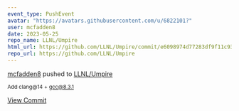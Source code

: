 ```yaml
---
event_type: PushEvent
avatar: "https://avatars.githubusercontent.com/u/6822101?"
user: mcfadden8
date: 2023-05-25
repo_name: LLNL/Umpire
html_url: https://github.com/LLNL/Umpire/commit/e6098974d77283df9f11c93f982e3fbd4761c969
repo_url: https://github.com/LLNL/Umpire
---
```


<a href='https://github.com/mcfadden8' target='_blank'>mcfadden8</a> pushed to <a href='https://github.com/LLNL/Umpire' target='_blank'>LLNL/Umpire</a>

<small>Add clang@14 + gcc@8.3.1</small>

<a href='https://github.com/LLNL/Umpire/commit/e6098974d77283df9f11c93f982e3fbd4761c969' target='_blank'>View Commit</a>